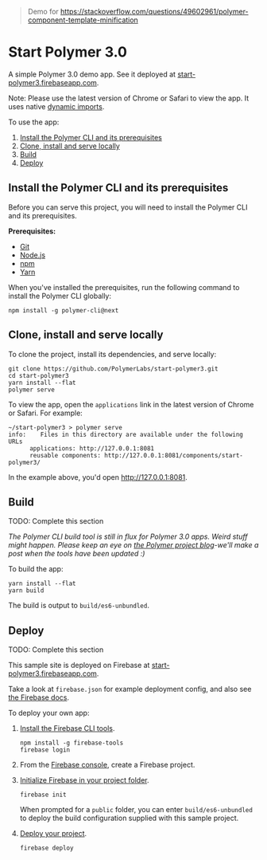 > Demo for https://stackoverflow.com/questions/49602961/polymer-component-template-minification

# Start Polymer 3.0

A simple Polymer 3.0 demo app. See it deployed at [start-polymer3.firebaseapp.com](https://start-polymer3.firebaseapp.com).

Note: Please use the latest version of Chrome or Safari to view the app. It uses native [dynamic imports](https://developers.google.com/web/updates/2017/11/dynamic-import).

To use the app:

  1. [Install the Polymer CLI and its prerequisites](#install)
  2. [Clone, install and serve locally](#clone)
  3. [Build](#build)
  4. [Deploy](#deploy)

<a name="install"></a>

## Install the Polymer CLI and its prerequisites

Before you can serve this project, you will need to install the Polymer CLI
and its prerequisites.

**Prerequisites:**

* [Git](https://git-scm.com/download/)
* [Node.js](https://nodejs.org/en/)
* [npm](https://www.npmjs.com/)
* [Yarn](https://yarnpkg.com/en/)

When you've installed the prerequisites, run the following command to install the Polymer CLI globally:

```
npm install -g polymer-cli@next
```

<a name="clone"></a>

## Clone, install and serve locally 

To clone the project, install its dependencies, and serve locally:

```
git clone https://github.com/PolymerLabs/start-polymer3.git
cd start-polymer3
yarn install --flat
polymer serve
```

To view the app, open the `applications` link in the latest version of Chrome or Safari. For example:

```
~/start-polymer3 > polymer serve
info:    Files in this directory are available under the following URLs
      applications: http://127.0.0.1:8081
      reusable components: http://127.0.0.1:8081/components/start-polymer3/
```

In the example above, you'd open http://127.0.0.1:8081.

## Build

TODO: Complete this section

_The Polymer CLI build tool is still in flux for Polymer 3.0 apps. Weird stuff might happen. Please keep an eye on [the Polymer project blog](https://www.polymer-project.org/blog/)-we'll make a post when the tools have been updated :)_

To build the app: 

```
yarn install --flat
yarn build
```

The build is output to `build/es6-unbundled`. 

## Deploy

TODO: Complete this section

This sample site is deployed on Firebase at [start-polymer3.firebaseapp.com](https://start-polymer3.firebaseapp.com). 

Take a look at `firebase.json` for example deployment config, and also see [the Firebase docs](https://firebase.google.com/docs/hosting/deploying).

To deploy your own app:

1.  [Install the Firebase CLI tools](https://firebase.google.com/docs/cli/).

    ```
    npm install -g firebase-tools
    firebase login
    ```

2.  From the [Firebase console](https://console.firebase.google.com/), create a Firebase project.

3.  [Initialize Firebase in your project folder](https://firebase.google.com/docs/cli/#initializing_a_project_directory). 

    ```
    firebase init
    ```

    When prompted for a `public` folder, you can enter `build/es6-unbundled` to deploy the build configuration supplied with this sample project.

4.  [Deploy your project](https://firebase.google.com/docs/cli/#deployment).

    ```
    firebase deploy
    ```
